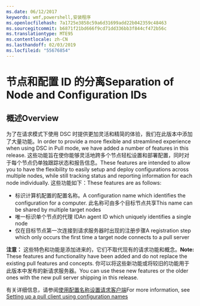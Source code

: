 ```yaml
---
ms.date: 06/12/2017
keywords: wmf,powershell,安装程序
ms.openlocfilehash: 7a1725e3858c59a6d31699add22b042359c48463
ms.sourcegitcommit: b6871f21bd666f9cd71dd336bb3f844cf472b56c
ms.translationtype: MTE95
ms.contentlocale: zh-CN
ms.lasthandoff: 02/03/2019
ms.locfileid: "55676854"
---
```

# <a name="separation-of-node-and-configuration-ids"></a><span data-ttu-id="3d052-102">节点和配置 ID 的分离</span><span class="sxs-lookup"><span data-stu-id="3d052-102">Separation of Node and Configuration IDs</span></span>

## <a name="overview"></a><span data-ttu-id="3d052-103">概述</span><span class="sxs-lookup"><span data-stu-id="3d052-103">Overview</span></span>

<span data-ttu-id="3d052-104">为了在请求模式下使用 DSC 时提供更加灵活和精简的体验，我们在此版本中添加了大量功能。</span><span class="sxs-lookup"><span data-stu-id="3d052-104">In order to provide a more flexible and streamlined experience when using DSC in Pull mode, we have added a number of features in this release.</span></span> <span data-ttu-id="3d052-105">这些功能旨在使你能够灵活地跨多个节点轻松设置和部署配置，同时对于每个节点仍单独跟踪状态和报告信息。</span><span class="sxs-lookup"><span data-stu-id="3d052-105">These features are intended to allow you to have the flexibility to easily setup and deploy configurations across multiple nodes, while still tracking status and reporting information for each node individually.</span></span>
<span data-ttu-id="3d052-106">这些功能如下：</span><span class="sxs-lookup"><span data-stu-id="3d052-106">These features are as follows:</span></span>

* <span data-ttu-id="3d052-107">标识计算机配置的配置名称。</span><span class="sxs-lookup"><span data-stu-id="3d052-107">A configuration name which identifies the configuration for a computer.</span></span> <span data-ttu-id="3d052-108">此名称可由多个目标节点共享</span><span class="sxs-lookup"><span data-stu-id="3d052-108">This name can be shared by multiple target nodes</span></span>
* <span data-ttu-id="3d052-109">唯一标识单个节点的代理 ID</span><span class="sxs-lookup"><span data-stu-id="3d052-109">An agent ID which uniquely identifies a single node</span></span>
* <span data-ttu-id="3d052-110">仅在目标节点第一次连接到请求服务器时出现的注册步骤</span><span class="sxs-lookup"><span data-stu-id="3d052-110">A registration step which only occurs the first time a target node connects to a pull server</span></span>

<span data-ttu-id="3d052-111">**注意：** 这些特色和功能是添加进来的，它们不取代现有的请求功能和概念。</span><span class="sxs-lookup"><span data-stu-id="3d052-111">**Note:** These features and functionality have been added and do not replace the existing pull features and concepts.</span></span> <span data-ttu-id="3d052-112">你可以将这些新功能或将较旧的功能用于此版本中发布的新请求服务器。</span><span class="sxs-lookup"><span data-stu-id="3d052-112">You can use these new features or the older ones with the new pull server shipping in this release.</span></span>

<span data-ttu-id="3d052-113">有关详细信息，请参阅[使用配置名称设置请求客户端](https://msdn.microsoft.com/powershell/dsc/pullclientconfignames)</span><span class="sxs-lookup"><span data-stu-id="3d052-113">For more information, see [Setting up a pull client using configuration names](https://msdn.microsoft.com/powershell/dsc/pullclientconfignames)</span></span>
